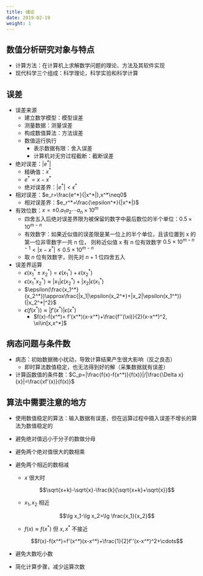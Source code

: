 ```yaml
---
title: 绪论
date: 2019-02-19
weight: 1
---
```


## 数值分析研究对象与特点

- 计算方法：在计算机上求解数学问题的理论、方法及其软件实现
- 现代科学三个组成：科学理论，科学实验和科学计算

## 误差

- 误差来源
  - 建立数学模型：模型误差
  - 测量数据：测量误差
  - 构成数值算法：方法误差
  - 数值运行执行
    - 表示数据有限：舍入误差
    - 计算机对无穷过程截断：截断误差
- 绝对误差：$|e^*|$
  - 精确值：$x^*$
  - $e^*=x-x^*$
  - 绝对误差界：$|e^*|<\epsilon^*$
- 相对误差：$e_r=\frac{e^*}{|x^*|},x^*\neq0$
  - 相对误差界：$e_r^*=\frac{\epsilon^*}{|x^*|}$
- 有效位数：$x=\pm 0.a_1a_2\cdots a_n\times 10^m$
  - 四舍五入后绝对误差界限为被保留的数字中最后数位的半个单位：$0.5\times 10^{m-n}$
  - 有效数字：如果近似值的误差限是某一位上的半个单位，且该位置到 x 的第一位非零数字一共 n 位， 则称近似值 x 有 n 位有效数字 $0.5\times 10^{m-n-1}<|x-x^*|\leq 0.5\times10^{m-n}$
  - 取 $n$ 位有效数字，则先对 $n+1$ 位四舍五入
- 误差界运算
  - $\epsilon(x_1^*\pm x_2^*)=\epsilon(x_1^*)+\epsilon(x_2^*)$
  - $\epsilon(x_1^*x_2^*)\approx|x_1|\epsilon(x_2^*)+|x_2|\epsilon(x_1^*)$
  - $\epsilon(\frac{x_1^*}{x_2^*})\approx\frac{|x_1|\epsilon(x_2^*)+|x_2|\epsilon(x_1^*)}{|x_2^*|^2}$
  - $\epsilon(f(x^*))\approx |f'(x^*)|\epsilon(x^*)$
    - $f(x)-f(x^*)= f'(x^*)(x-x^*)+\frac{f''(\xi)}{2}(x-x^*)^2, \xi\in[x,x^*]$

## 病态问题与条件数

- 病态：初始数据微小扰动，导致计算结果产生很大影响（反之良态）
  - 即时算法数值稳定，也无法得到好的解（采集数据就有误差）
- 计算函数值的条件数：$C_p=|\frac{f(x)-f(x^*)}{f(x)}|/|\frac{\Delta x}{x}|=\frac{xf'(x)}{f(x)}$

## 算法中需要注意的地方

- 使用数值稳定的算法：输入数据有误差，但在运算过程中摄入误差不增长的算法为数值稳定的
- 避免绝对值远小于分子的数做分母
- 避免两个绝对值很大的数相乘
- 避免两个相近的数相减

  - $x$ 很大时

  $$\sqrt{x+k}-\sqrt{x}-\frac{k}{\sqrt{x+k}+\sqrt{x}}$$

  - $x_1,x_2$ 相近

  $$\lg x_1-\lg x_2=\lg \frac{x_1}{x_2}$$

  - $f(x)\approx f(x^*)$ 但 $x,x^*$ 不接近

  $$f(x)-f(x^*)=f'(x^*)(x-x^*)+\frac{1}{2}f''(x-x^*)^2+\cdots$$

- 避免大数吃小数
- 简化计算步骤，减少运算次数
